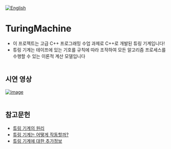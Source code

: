 [![English](https://img.shields.io/badge/lang-English-blue.svg)](https://github.com/juho-creator/TuringMachine/blob/main/README.md)

# TuringMachine
- 이 프로젝트는 고급 C++ 프로그래밍 수업 과제로 C++로 개발된 튜링 기계입니다!
- 튜링 기계는 테이프에 있는 기호를 규칙에 따라 조작하여 모든 알고리즘 프로세스를 수행할 수 있는 이론적 계산 모델입니다
</br></br>

## 시연 영상
[![image](https://github.com/juho-creator/HanoiTower/assets/72856990/8931fa43-294e-491f-a8b0-16a05a21b6f2)
](https://www.youtube.com/watch?v=CoiyGsFQT0E
)
</br></br>

## 참고문헌
- [튜링 기계의 원리](https://www.youtube.com/watch?v=gJQTFhkhwPA)
- [튜링 기계는 어떻게 작동할까?](https://www.youtube.com/watch?v=28pnk2JIBSE)
- [튜링 기계에 대한 추가정보](https://plato.stanford.edu/entries/turing-machine/)
